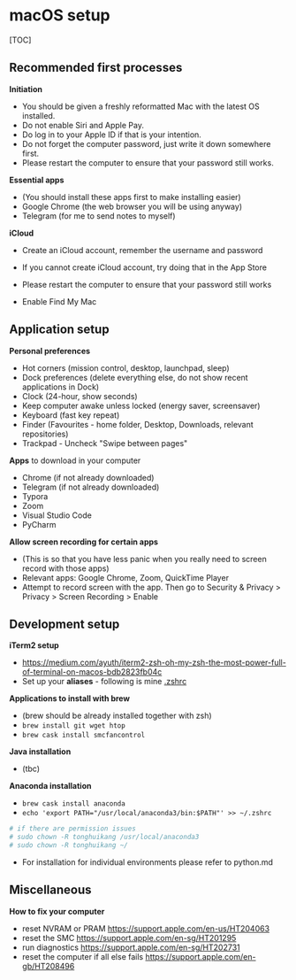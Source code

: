# macOS setup

[TOC]

## Recommended first processes

**Initiation**

- You should be given a freshly reformatted Mac with the latest OS installed.
- Do not enable Siri and Apple Pay.
- Do log in to your Apple ID if that is your intention.
- Do not forget the computer password, just write it down somewhere first.
- Please restart the computer to ensure that your password still works.

**Essential apps**

- (You should install these apps first to make installing easier)
- Google Chrome (the web browser you will be using anyway)
- Telegram (for me to send notes to myself)

**iCloud**

- Create an iCloud account, remember the username and password
- If you cannot create iCloud account, try doing that in the App Store
- Please restart the computer to ensure that your password still works

- Enable Find My Mac

  

## Application setup

**Personal preferences**

- Hot corners (mission control, desktop, launchpad, sleep)
- Dock preferences (delete everything else, do not show recent applications in Dock)
- Clock (24-hour, show seconds)
- Keep computer awake unless locked (energy saver, screensaver)
- Keyboard (fast key repeat)
- Finder (Favourites - home folder, Desktop, Downloads, relevant repositories)
- Trackpad - Uncheck "Swipe between pages"

**Apps** to download in your computer

- Chrome (if not already downloaded)
- Telegram (if not already downloaded)
- Typora
- Zoom
- Visual Studio Code
- PyCharm

**Allow screen recording for certain apps**

- (This is so that you have less panic when you really need to screen record with those apps)
- Relevant apps: Google Chrome, Zoom, QuickTime Player
- Attempt to record screen with the app. Then go to Security & Privacy > Privacy > Screen Recording > Enable



## Development setup

**iTerm2 setup**

- https://medium.com/ayuth/iterm2-zsh-oh-my-zsh-the-most-power-full-of-terminal-on-macos-bdb2823fb04c
- Set up your **aliases** - following is mine [.zshrc](./zshrc)

**Applications to install with brew**

- (brew should be already installed together with zsh)
- `brew install git wget htop`
- `brew cask install smcfancontrol`

**Java installation**

- (tbc)

**Anaconda installation**

- `brew cask install anaconda`
- `echo 'export PATH="/usr/local/anaconda3/bin:$PATH"' >> ~/.zshrc`

```bash
# if there are permission issues
# sudo chown -R tonghuikang /usr/local/anaconda3
# sudo chown -R tonghuikang ~/
```
- For installation for individual environments please refer to python.md



## Miscellaneous

**How to fix your computer**

- reset NVRAM or PRAM https://support.apple.com/en-us/HT204063
- reset the SMC https://support.apple.com/en-sg/HT201295
- run diagnostics https://support.apple.com/en-sg/HT202731
- reset the computer if all else fails https://support.apple.com/en-gb/HT208496
